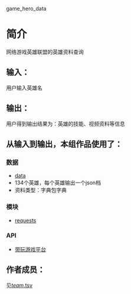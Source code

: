 game_hero_data


# 简介 
网络游戏英雄联盟的英雄资料查询


## 输入：
用户输入英雄名
## 输出：
用户得到输出结果为：英雄的技能、视频资料等信息
## 从输入到输出，本组作品使用了：
### 数据
* [data](https://github.com/Tumaorou/nfu_newmedia_python/tree/master/game_hero_data/data)
*  134个英雄，每个英雄输出一个json档
*  资料类型：字典包字典
### 模块
* [requests](http://docs.python-requests.org/zh_CN/latest/user/quickstart.html)
### API
* [带玩游戏平台](http://lolapi.games-cube.com/GetChampionDetail?champion_id={champion_id})

## 作者成员：
见[_team_.tsv](_team_/_team_.tsv)
